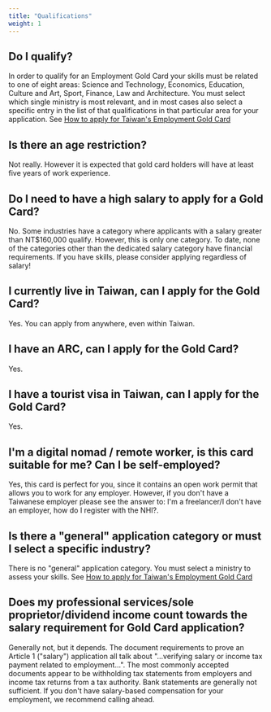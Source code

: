 ```yaml
---
title: "Qualifications"
weight: 1
---
```

<!--- (c) Tom Fifield, licensed under a
Creative Commons Attribution-NonCommercial-ShareAlike 4.0 International License. -->

## Do I qualify?
In order to qualify for an Employment Gold Card your skills must be related to one of eight areas:
 Science and Technology, Economics, Education, Culture and Art, Sport, Finance, Law and Architecture.
 You must select which single ministry is most relevant, and in most cases also select a specific entry in
 the list of that qualifications in that particular area for your application.
See [How to apply for Taiwan's Employment Gold Card](http://blog.tomfifield.net/2018/05/how-to-apply-for-taiwans-immigration.html)

## Is there an age restriction? 
Not really. However it is expected that gold card holders will have at least five years of work experience.

## Do I need to have a high salary to apply for a Gold Card?
No. Some industries have a category where applicants with a salary greater than NT$160,000 qualify.
 However, this is only one category. To date, none of the categories other than the dedicated
 salary category have financial requirements. If you have skills, please consider applying regardless of salary!

## I currently live in Taiwan, can I apply for the Gold Card?
Yes. You can apply from anywhere, even within Taiwan.

## I have an ARC, can I apply for the Gold Card?
Yes.

## I have a tourist visa in Taiwan, can I apply for the Gold Card?
Yes.

## I'm a digital nomad / remote worker, is this card suitable for me? Can I be self-employed?
Yes, this card is perfect for you, since it contains an open work permit that allows you to work for any employer. However, if you don't have a Taiwanese employer please see the answer to: I'm a freelancer/I don't have an employer, how do I register with the NHI?.

## Is there a "general" application category or must I select a specific industry? 
There is no "general" application category. You must select a ministry to assess your skills.
See [How to apply for Taiwan's Employment Gold Card](http://blog.tomfifield.net/2018/05/how-to-apply-for-taiwans-immigration.html)

## Does my professional services/sole proprietor/dividend income count towards the salary requirement for Gold Card application?
Generally not, but it depends. The document requirements to prove an Article 1 ("salary")
 application all talk about "...verifying salary or income tax payment related to employment...".
 The most commonly accepted documents appear to be withholding tax statements from employers and
 income tax returns from a tax authority. Bank statements are generally not sufficient. If you
 don't have salary-based compensation for your employment, we recommend calling ahead.
